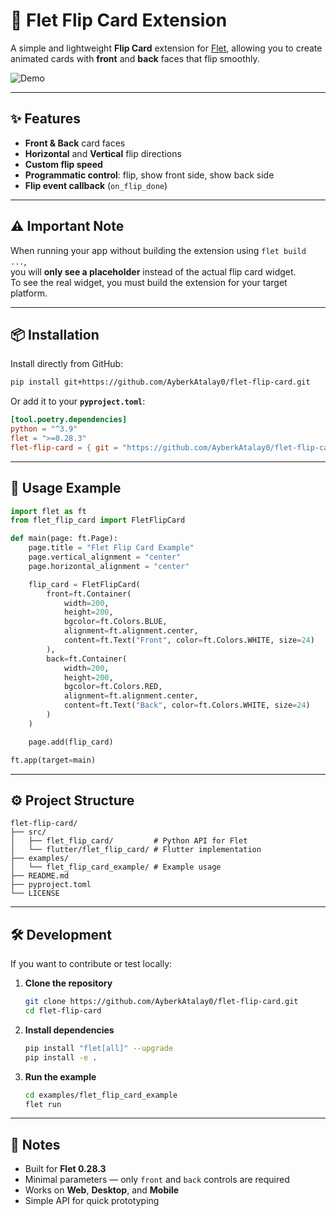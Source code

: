 # 🎴 Flet Flip Card Extension

A simple and lightweight **Flip Card** extension for [Flet](https://flet.dev), allowing you to create animated cards with **front** and **back** faces that flip smoothly.

![Demo](https://github.com/AyberkAtalay0/flet-flip-card/raw/main/examples/demo.gif)

---

## ✨ Features
- **Front & Back** card faces
- **Horizontal** and **Vertical** flip directions
- **Custom flip speed**
- **Programmatic control**: flip, show front side, show back side
- **Flip event callback** (`on_flip_done`)

---

## ⚠️ Important Note
When running your app without building the extension using `flet build ...`,  
you will **only see a placeholder** instead of the actual flip card widget.  
To see the real widget, you must build the extension for your target platform.

---

## 📦 Installation

Install directly from GitHub:

```bash
pip install git+https://github.com/AyberkAtalay0/flet-flip-card.git
````

Or add it to your **`pyproject.toml`**:

```toml
[tool.poetry.dependencies]
python = "^3.9"
flet = ">=0.28.3"
flet-flip-card = { git = "https://github.com/AyberkAtalay0/flet-flip-card.git" }
```

---

## 🚀 Usage Example

```python
import flet as ft
from flet_flip_card import FletFlipCard

def main(page: ft.Page):
    page.title = "Flet Flip Card Example"
    page.vertical_alignment = "center"
    page.horizontal_alignment = "center"

    flip_card = FletFlipCard(
        front=ft.Container(
            width=200,
            height=200,
            bgcolor=ft.Colors.BLUE,
            alignment=ft.alignment.center,
            content=ft.Text("Front", color=ft.Colors.WHITE, size=24)
        ),
        back=ft.Container(
            width=200,
            height=200,
            bgcolor=ft.Colors.RED,
            alignment=ft.alignment.center,
            content=ft.Text("Back", color=ft.Colors.WHITE, size=24)
        )
    )

    page.add(flip_card)

ft.app(target=main)
```

---

## ⚙️ Project Structure

```
flet-flip-card/
├── src/
│   ├── flet_flip_card/         # Python API for Flet
│   └── flutter/flet_flip_card/ # Flutter implementation
├── examples/
│   └── flet_flip_card_example/ # Example usage
├── README.md
├── pyproject.toml
└── LICENSE
```

---

## 🛠 Development

If you want to contribute or test locally:

1. **Clone the repository**

   ```bash
   git clone https://github.com/AyberkAtalay0/flet-flip-card.git
   cd flet-flip-card
   ```

2. **Install dependencies**

   ```bash
   pip install "flet[all]" --upgrade
   pip install -e .
   ```

3. **Run the example**

   ```bash
   cd examples/flet_flip_card_example
   flet run
   ```

---

## 📌 Notes

* Built for **Flet 0.28.3**
* Minimal parameters — only `front` and `back` controls are required
* Works on **Web**, **Desktop**, and **Mobile**
* Simple API for quick prototyping